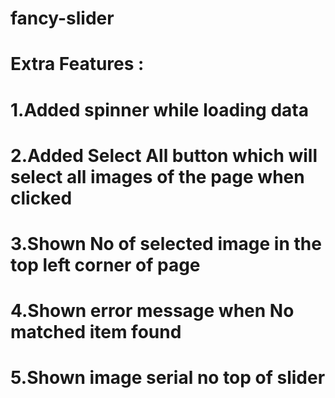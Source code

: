 # fancy-slider
# Extra Features :
# 1.Added spinner while loading data
# 2.Added Select All button which will select all images of the page when clicked
# 3.Shown No of selected image in the top left corner of page
# 4.Shown error message when No matched item found
# 5.Shown image serial no top of slider 
